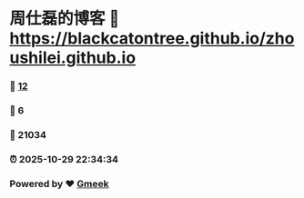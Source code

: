 # 周仕磊的博客 :link: https://blackcatontree.github.io/zhoushilei.github.io 
### :page_facing_up: [12](https://blackcatontree.github.io/zhoushilei.github.io/tag.html) 
### :speech_balloon: 6 
### :hibiscus: 21034 
### :alarm_clock: 2025-10-29 22:34:34 
### Powered by :heart: [Gmeek](https://github.com/Meekdai/Gmeek)
